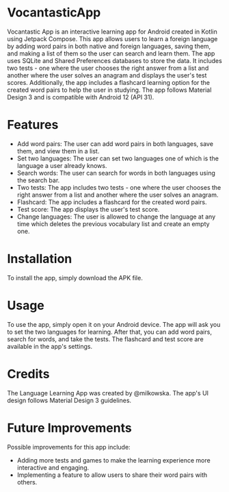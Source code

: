 # VocantasticApp
Vocantastic App is an interactive learning app for Android created in Kotlin using Jetpack Compose. This app allows users to learn a foreign language by adding word pairs in both native and foreign languages, saving them, and making a list of them so the user can search and learn them. The app uses SQLite and Shared Preferences databases to store the data. It includes two tests - one where the user chooses the right answer from a list and another where the user solves an anagram and displays the user's test scores. Additionally, the app includes a flashcard learning option for the created word pairs to help the user in studying. The app follows Material Design 3 and is compatible with Android 12 (API 31).

# Features
- Add word pairs: The user can add word pairs in both languages, save them, and view them in a list.
- Set two languages: The user can set two languages one of which is the language a user already knows.
- Search words: The user can search for words in both languages using the search bar.
- Two tests: The app includes two tests - one where the user chooses the right answer from a list and another where the user solves an anagram.
- Flashcard: The app includes a flashcard for the created word pairs.
- Test score: The app displays the user's test score.
- Change languages: The user is allowed to change the language at any time which deletes the previous vocabulary list and create an empty one.

# Installation
To install the app, simply download the APK file.

# Usage
To use the app, simply open it on your Android device. The app will ask you to set the two languages for learning. After that, you can add word pairs, search for words, and take the tests. The flashcard and test score are available in the app's settings.

# Credits
The Language Learning App was created by @milkowska. The app's UI design follows Material Design 3 guidelines.

# Future Improvements
Possible improvements for this app include:
- Adding more tests and games to make the learning experience more interactive and engaging.
- Implementing a feature to allow users to share their word pairs with others.
